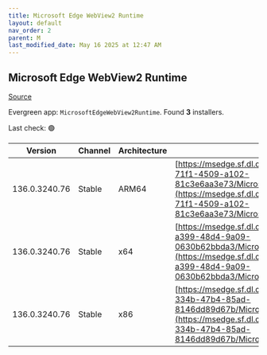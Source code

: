 ```yaml
---
title: Microsoft Edge WebView2 Runtime
layout: default
nav_order: 2
parent: M
last_modified_date: May 16 2025 at 12:47 AM
---
```


## Microsoft Edge WebView2 Runtime

[Source](https://developer.microsoft.com/en-us/microsoft-edge/webview2/)

Evergreen app: `MicrosoftEdgeWebView2Runtime`. Found **3** installers.

Last check: 🟢

| Version       | Channel | Architecture | URI                                                                                                                                                                                                                                                                                                                            |
| ------------- | ------- | ------------ | ------------------------------------------------------------------------------------------------------------------------------------------------------------------------------------------------------------------------------------------------------------------------------------------------------------------------------ |
| 136.0.3240.76 | Stable  | ARM64        | [https://msedge.sf.dl.delivery.mp.microsoft.com/filestreamingservice/files/ca217507-71f1-4509-a102-81c3e6aa3e73/MicrosoftEdgeWebView2RuntimeInstallerARM64.exe](https://msedge.sf.dl.delivery.mp.microsoft.com/filestreamingservice/files/ca217507-71f1-4509-a102-81c3e6aa3e73/MicrosoftEdgeWebView2RuntimeInstallerARM64.exe) |
| 136.0.3240.76 | Stable  | x64          | [https://msedge.sf.dl.delivery.mp.microsoft.com/filestreamingservice/files/1c36f3d1-a399-48d4-9a09-0630b62bbda3/MicrosoftEdgeWebView2RuntimeInstallerX64.exe](https://msedge.sf.dl.delivery.mp.microsoft.com/filestreamingservice/files/1c36f3d1-a399-48d4-9a09-0630b62bbda3/MicrosoftEdgeWebView2RuntimeInstallerX64.exe)     |
| 136.0.3240.76 | Stable  | x86          | [https://msedge.sf.dl.delivery.mp.microsoft.com/filestreamingservice/files/3f4e9901-334b-47b4-85ad-8146dd89d67b/MicrosoftEdgeWebView2RuntimeInstallerX86.exe](https://msedge.sf.dl.delivery.mp.microsoft.com/filestreamingservice/files/3f4e9901-334b-47b4-85ad-8146dd89d67b/MicrosoftEdgeWebView2RuntimeInstallerX86.exe)     |
